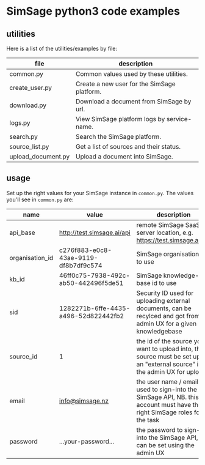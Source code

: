 # SimSage python3 code examples

## utilities

Here is a list of the utilities/examples by file:

| file               | description                                                                                                                 |
|--------------------|-------------------------------------------------|
| common.py          | Common values used by these utilities.          |
| create_user.py     | Create a new user for the SimSage platform.     |
| download.py        | Download a document from SimSage by url.        |
| logs.py            | View SimSage platform logs by service-name.     |
| search.py          | Search the SimSage platform.                    |
| source_list.py     | Get a list of sources and their status.         |
| upload_document.py | Upload a document into SimSage.                 |


## usage
Set up the right values for your SimSage instance in `common.py`.  The values you'll see in `common.py` are:

| name              | value                                 | description                                                                                                                 |
|-------------------|---------------------------------------|-----------------------------------------------------------------------------------------------------------------------------|
| api_base          | http://test.simsage.ai/api            | remote SimSage SaaS server location, e.g. https://test.simsage.ai/api                                                       |
| organisation_id   | c276f883-e0c8-43ae-9119-df8b7df9c574  | SimSage organisation ID to use                                                                                              |
| kb_id             | 46ff0c75-7938-492c-ab50-442496f5de51  | SimSage knowledge-base id to use                                                                                            |
| sid               | 1282271b-6ffe-4435-a496-52d822442fb2  | Security ID used for uploading external documents, can be recylced and got from the admin UX for a given knowledgebase      |
| source_id         | 1                                     | the id of the source you want to upload into, this source must be set up as an "external source" in the admin UX for upload |
| email             | info@simsage.nz                       | the user name / email used to sign-into the SimSage API, NB. this account must have the right SimSage roles for the task    |
| password          | ...your-password...                   | the password to sign-into the SimSage API, this can be set using the admin UX                                               |

